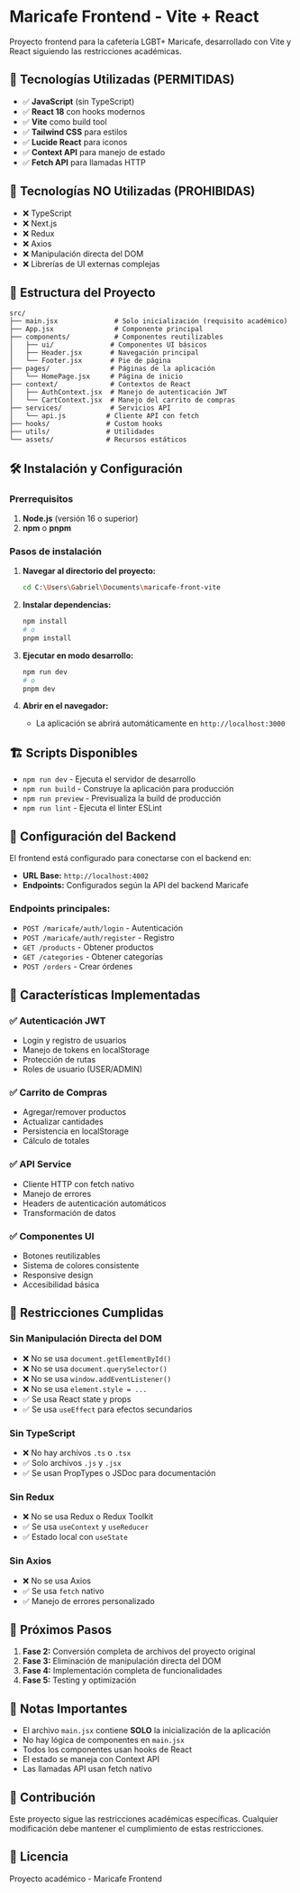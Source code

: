 # Maricafe Frontend - Vite + React

Proyecto frontend para la cafetería LGBT+ Maricafe, desarrollado con Vite y React siguiendo las restricciones académicas.

## 🚀 Tecnologías Utilizadas (PERMITIDAS)

- ✅ **JavaScript** (sin TypeScript)
- ✅ **React 18** con hooks modernos
- ✅ **Vite** como build tool
- ✅ **Tailwind CSS** para estilos
- ✅ **Lucide React** para iconos
- ✅ **Context API** para manejo de estado
- ✅ **Fetch API** para llamadas HTTP

## 🚫 Tecnologías NO Utilizadas (PROHIBIDAS)

- ❌ TypeScript
- ❌ Next.js
- ❌ Redux
- ❌ Axios
- ❌ Manipulación directa del DOM
- ❌ Librerías de UI externas complejas

## 📁 Estructura del Proyecto

```
src/
├── main.jsx              # Solo inicialización (requisito académico)
├── App.jsx               # Componente principal
├── components/           # Componentes reutilizables
│   ├── ui/              # Componentes UI básicos
│   ├── Header.jsx       # Navegación principal
│   └── Footer.jsx       # Pie de página
├── pages/               # Páginas de la aplicación
│   └── HomePage.jsx     # Página de inicio
├── context/             # Contextos de React
│   ├── AuthContext.jsx  # Manejo de autenticación JWT
│   └── CartContext.jsx  # Manejo del carrito de compras
├── services/            # Servicios API
│   └── api.js          # Cliente API con fetch
├── hooks/              # Custom hooks
├── utils/              # Utilidades
└── assets/             # Recursos estáticos
```

## 🛠️ Instalación y Configuración

### Prerrequisitos

1. **Node.js** (versión 16 o superior)
2. **npm** o **pnpm**

### Pasos de instalación

1. **Navegar al directorio del proyecto:**
   ```bash
   cd C:\Users\Gabriel\Documents\maricafe-front-vite
   ```

2. **Instalar dependencias:**
   ```bash
   npm install
   # o
   pnpm install
   ```

3. **Ejecutar en modo desarrollo:**
   ```bash
   npm run dev
   # o
   pnpm dev
   ```

4. **Abrir en el navegador:**
   - La aplicación se abrirá automáticamente en `http://localhost:3000`

## 🏗️ Scripts Disponibles

- `npm run dev` - Ejecuta el servidor de desarrollo
- `npm run build` - Construye la aplicación para producción
- `npm run preview` - Previsualiza la build de producción
- `npm run lint` - Ejecuta el linter ESLint

## 🔧 Configuración del Backend

El frontend está configurado para conectarse con el backend en:
- **URL Base:** `http://localhost:4002`
- **Endpoints:** Configurados según la API del backend Maricafe

### Endpoints principales:
- `POST /maricafe/auth/login` - Autenticación
- `POST /maricafe/auth/register` - Registro
- `GET /products` - Obtener productos
- `GET /categories` - Obtener categorías
- `POST /orders` - Crear órdenes

## 🎨 Características Implementadas

### ✅ Autenticación JWT
- Login y registro de usuarios
- Manejo de tokens en localStorage
- Protección de rutas
- Roles de usuario (USER/ADMIN)

### ✅ Carrito de Compras
- Agregar/remover productos
- Actualizar cantidades
- Persistencia en localStorage
- Cálculo de totales

### ✅ API Service
- Cliente HTTP con fetch nativo
- Manejo de errores
- Headers de autenticación automáticos
- Transformación de datos

### ✅ Componentes UI
- Botones reutilizables
- Sistema de colores consistente
- Responsive design
- Accesibilidad básica

## 🚫 Restricciones Cumplidas

### Sin Manipulación Directa del DOM
- ❌ No se usa `document.getElementById()`
- ❌ No se usa `document.querySelector()`
- ❌ No se usa `window.addEventListener()`
- ❌ No se usa `element.style = ...`
- ✅ Se usa React state y props
- ✅ Se usa `useEffect` para efectos secundarios

### Sin TypeScript
- ❌ No hay archivos `.ts` o `.tsx`
- ✅ Solo archivos `.js` y `.jsx`
- ✅ Se usan PropTypes o JSDoc para documentación

### Sin Redux
- ❌ No se usa Redux o Redux Toolkit
- ✅ Se usa `useContext` y `useReducer`
- ✅ Estado local con `useState`

### Sin Axios
- ❌ No se usa Axios
- ✅ Se usa `fetch` nativo
- ✅ Manejo de errores personalizado

## 🔄 Próximos Pasos

1. **Fase 2:** Conversión completa de archivos del proyecto original
2. **Fase 3:** Eliminación de manipulación directa del DOM
3. **Fase 4:** Implementación completa de funcionalidades
4. **Fase 5:** Testing y optimización

## 📝 Notas Importantes

- El archivo `main.jsx` contiene **SOLO** la inicialización de la aplicación
- No hay lógica de componentes en `main.jsx`
- Todos los componentes usan hooks de React
- El estado se maneja con Context API
- Las llamadas API usan fetch nativo

## 🤝 Contribución

Este proyecto sigue las restricciones académicas específicas. Cualquier modificación debe mantener el cumplimiento de estas restricciones.

## 📄 Licencia

Proyecto académico - Maricafe Frontend
